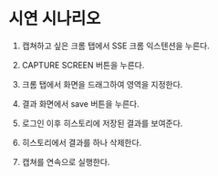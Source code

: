 # 시연 시나리오

1. 캡쳐하고 싶은 크롬 탭에서 SSE 크롬 익스텐션을 누른다.

2. CAPTURE SCREEN 버튼을 누른다.

3. 크롬 탭에서 화면을 드래그하여 영역을 지정한다.

4. 결과 화면에서 save 버튼을 누른다.

5. 로그인 이후 히스토리에 저장된 결과를 보여준다.

6. 히스토리에서 결과를 하나 삭제한다.

7. 캡쳐를 연속으로 실행한다.